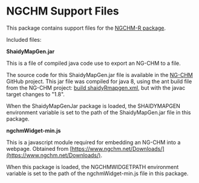# NGCHM Support Files

This package contains support files for 
the [NGCHM-R package](https://github.com/MD-Anderson-Bioinformatics/NGCHM-R). 

Included files:

**ShaidyMapGen.jar**

This is a file of compiled java code use to export an NG-CHM to a file.

The source code for this ShaidyMapGen.jar file is available
in the [NG-CHM](https://github.com/MD-Anderson-Bioinformatics/NG-CHM) GitHub project.
This jar file was compiled for java 8, using the ant build file from the NG-CHM project: 
[build shaidyRmapgen.xml](https://github.com/MD-Anderson-Bioinformatics/NG-CHM/blob/master/NGCHM/build_shaidyRmapgen.xml),
but with the javac target changes to "1.8".

When the ShaidyMapGenJar package is loaded, the SHAIDYMAPGEN environment variable
is set to the path of the ShaidyMapGen.jar file in this package.

**ngchmWidget-min.js**

This is a javascript module required for embedding an NG-CHM into a webpage.
Obtained from [https://www.ngchm.net/Downloads/](https://www.ngchm.net/Downloads/).

When this package is loaded, the NGCHMWIDGETPATH environment variable 
is set to the path of the ngchmWidget-min.js file in this package.

